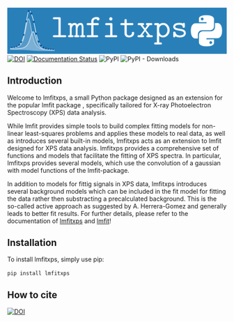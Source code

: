 ![lmfitxps](src/logos/logo_large.png)
[![DOI](https://zenodo.org/badge/DOI/10.5281/zenodo.8181379.svg)](https://doi.org/10.5281/zenodo.8181379)
[![Documentation Status](https://readthedocs.org/projects/lmfitxps/badge/?version=latest)](https://lmfitxps.readthedocs.io/en/latest/?badge=latest)
![PyPI](https://img.shields.io/pypi/v/PACKAGE?label=pypi%20lmfitxps)
![PyPI - Downloads](https://img.shields.io/pypi/dm/lmfitxps)
## Introduction
Welcome to lmfitxps, a small Python package designed as an extension for the popular lmfit package , specifically tailored for X-ray Photoelectron Spectroscopy (XPS) data analysis.

While lmfit provides simple tools to build complex fitting models for non-linear least-squares problems and applies these models to real data, as well as introduces several built-in models, lmfitxps acts as an extension to lmfit designed for XPS data analysis. lmfitxps provides a comprehensive set of functions and models that facilitate the fitting of XPS spectra. In particular, lmfitxps provides several models, which use the convolution of a gaussian with model functions of the lmfit-package.

In addition to models for fittig signals in XPS data, lmfitxps introduces several background models which can be included in the fit model for fitting the data rather then substracting a precalculated background. This is the so-called active approach as suggested by A. Herrera-Gomez and generally leads to better fit results.
For further details, please refer to the documentation of [lmfitxps](https://lmfitxps.readthedocs.io/en/latest/index.html) and [lmfit](https://lmfit.github.io/lmfit-py/index.html)! 

## Installation
To install lmfitxps, simply use pip:

 `pip install lmfitxps`

 ## How to cite
 [![DOI](https://zenodo.org/badge/642726930.svg)](https://zenodo.org/badge/latestdoi/642726930)


